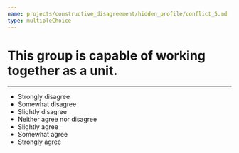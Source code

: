 ```yaml
---
name: projects/constructive_disagreement/hidden_profile/conflict_5.md
type: multipleChoice
---
```


# This group is capable of working together as a unit.

---

- Strongly disagree
- Somewhat disagree
- Slightly disagree
- Neither agree nor disagree
- Slightly agree
- Somewhat agree
- Strongly agree
